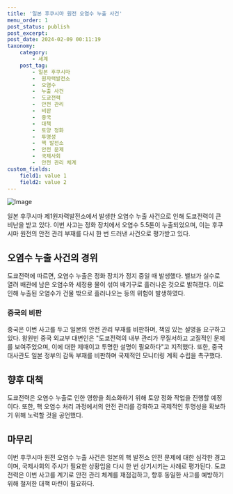 ```yaml
---
title: '일본 후쿠시마 원전 오염수 누출 사건'
menu_order: 1
post_status: publish
post_excerpt: 
post_date: 2024-02-09 00:11:19
taxonomy:
    category:
        - 세계
    post_tag:
        - 일본 후쿠시마
        -  원자력발전소
        -  오염수
        -  누출 사건
        -  도쿄전력
        -  안전 관리
        -  비판
        -  중국
        -  대책
        -  토양 정화
        -  투명성
        -  핵 발전소
        -  안전 문제
        -  국제사회
        -  안전 관리 체계
custom_fields:
    field1: value 1
    field2: value 2
---
```


![Image](https://imgnews.pstatic.net/image/448/2024/02/08/2024020890102_0_20240208185601518.jpg?type=w647)

일본 후쿠시마 제1원자력발전소에서 발생한 오염수 누출 사건으로 인해 도쿄전력이 큰 비난을 받고 있다. 이번 사고는 정화 장치에서 오염수 5.5톤이 누출되었으며, 이는 후쿠시마 원전의 안전 관리 부재를 다시 한 번 드러낸 사건으로 평가받고 있다.
## 오염수 누출 사건의 경위
도쿄전력에 따르면, 오염수 누출은 정화 장치가 정지 중일 때 발생했다. 밸브가 실수로 열려 배관에 남은 오염수와 세정용 물이 섞여 배기구로 흘러나온 것으로 밝혀졌다. 이로 인해 누출된 오염수가 건물 밖으로 흘러나오는 등의 위험이 발생하였다.
### 중국의 비판
중국은 이번 사고를 두고 일본의 안전 관리 부재를 비판하며, 책임 있는 설명을 요구하고 있다. 왕원빈 중국 외교부 대변인은 "도쿄전력의 내부 관리가 무질서하고 고질적인 문제를 보여주었으며, 이에 대한 제때이고 투명한 설명이 필요하다"고 지적했다. 또한, 중국 대사관도 일본 정부의 감독 부재를 비판하며 국제적인 모니터링 계획 수립을 촉구했다.
## 향후 대책
도쿄전력은 오염수 누출로 인한 영향을 최소화하기 위해 토양 정화 작업을 진행할 예정이다. 또한, 핵 오염수 처리 과정에서의 안전 관리를 강화하고 국제적인 투명성을 확보하기 위해 노력할 것을 공언했다.
## 마무리
이번 후쿠시마 원전 오염수 누출 사건은 일본의 핵 발전소 안전 문제에 대한 심각한 경고이며, 국제사회의 주시가 필요한 상황임을 다시 한 번 상기시키는 사례로 평가된다. 도쿄전력은 이번 사고를 계기로 안전 관리 체계를 재점검하고, 향후 동일한 사고를 예방하기 위해 철저한 대책 마련이 필요하다.
